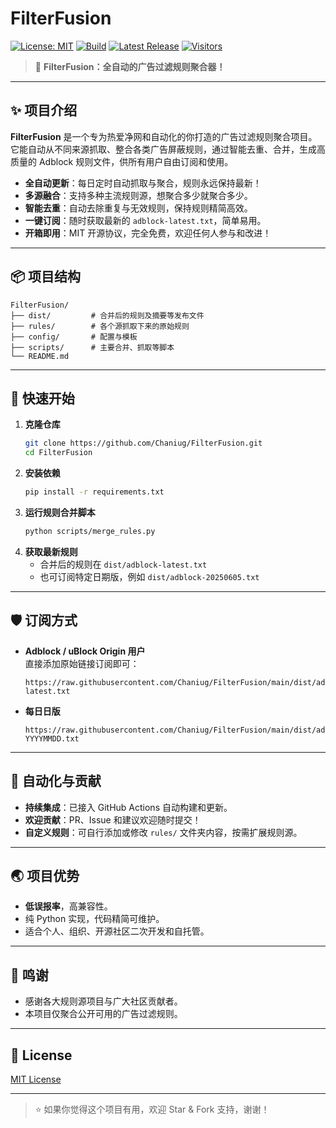 # FilterFusion

[![License: MIT](https://img.shields.io/badge/License-MIT-green.svg)](LICENSE)
[![Build](https://github.com/Chaniug/FilterFusion/actions/workflows/python-app.yml/badge.svg)](https://github.com/Chaniug/FilterFusion/actions)
[![Latest Release](https://img.shields.io/github/v/release/Chaniug/FilterFusion?include_prereleases)](https://github.com/Chaniug/FilterFusion/releases)
[![Visitors](https://visitor-badge.laobi.icu/badge?page_id=Chaniug.FilterFusion)](https://github.com/Chaniug/FilterFusion)

> 🚀 **FilterFusion：全自动的广告过滤规则聚合器！**

---

## ✨ 项目介绍

**FilterFusion** 是一个专为热爱净网和自动化的你打造的广告过滤规则聚合项目。它能自动从不同来源抓取、整合各类广告屏蔽规则，通过智能去重、合并，生成高质量的 Adblock 规则文件，供所有用户自由订阅和使用。

- **全自动更新**：每日定时自动抓取与聚合，规则永远保持最新！
- **多源融合**：支持多种主流规则源，想聚合多少就聚合多少。
- **智能去重**：自动去除重复与无效规则，保持规则精简高效。
- **一键订阅**：随时获取最新的 `adblock-latest.txt`，简单易用。
- **开箱即用**：MIT 开源协议，完全免费，欢迎任何人参与和改进！

---

## 📦 项目结构

```text
FilterFusion/
├── dist/         # 合并后的规则及摘要等发布文件
├── rules/        # 各个源抓取下来的原始规则
├── config/       # 配置与模板
├── scripts/      # 主要合并、抓取等脚本
└── README.md
```

---

## 🚩 快速开始

1. **克隆仓库**
   ```bash
   git clone https://github.com/Chaniug/FilterFusion.git
   cd FilterFusion
   ```
2. **安装依赖**
   ```bash
   pip install -r requirements.txt
   ```
3. **运行规则合并脚本**
   ```bash
   python scripts/merge_rules.py
   ```
4. **获取最新规则**
   - 合并后的规则在 `dist/adblock-latest.txt`
   - 也可订阅特定日期版，例如 `dist/adblock-20250605.txt`

---

## 🛡️ 订阅方式

- **Adblock / uBlock Origin 用户**  
  直接添加原始链接订阅即可：
  ```
  https://raw.githubusercontent.com/Chaniug/FilterFusion/main/dist/adblock-latest.txt
  ```
- **每日日版**  
  ```
  https://raw.githubusercontent.com/Chaniug/FilterFusion/main/dist/adblock-YYYYMMDD.txt
  ```

---

## 🤖 自动化与贡献

- **持续集成**：已接入 GitHub Actions 自动构建和更新。
- **欢迎贡献**：PR、Issue 和建议欢迎随时提交！
- **自定义规则**：可自行添加或修改 `rules/` 文件夹内容，按需扩展规则源。

---

## 🌏 项目优势

- **低误报率**，高兼容性。
- 纯 Python 实现，代码精简可维护。
- 适合个人、组织、开源社区二次开发和自托管。

---

## 🙌 鸣谢

- 感谢各大规则源项目与广大社区贡献者。
- 本项目仅聚合公开可用的广告过滤规则。

---

## 📜 License

[MIT License](LICENSE)

---

> ⭐️ 如果你觉得这个项目有用，欢迎 Star & Fork 支持，谢谢！